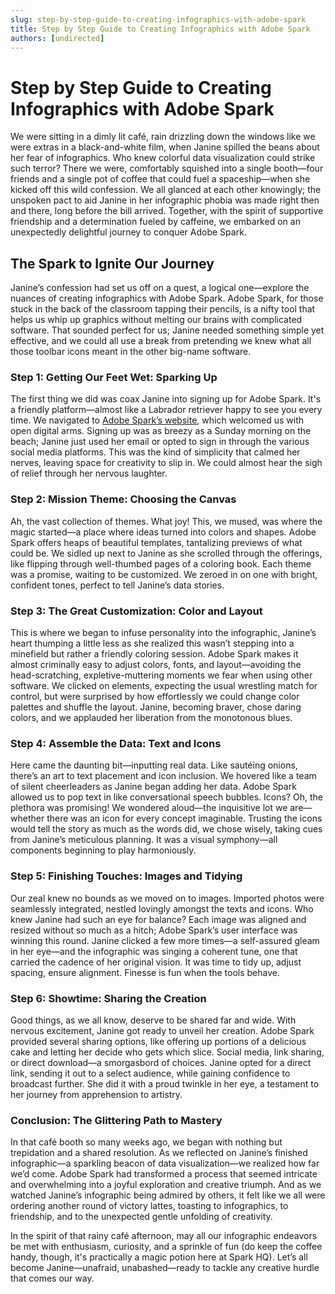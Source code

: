 ```yaml
---
slug: step-by-step-guide-to-creating-infographics-with-adobe-spark
title: Step by Step Guide to Creating Infographics with Adobe Spark
authors: [undirected]
---
```



# Step by Step Guide to Creating Infographics with Adobe Spark

We were sitting in a dimly lit café, rain drizzling down the windows like we were extras in a black-and-white film, when Janine spilled the beans about her fear of infographics. Who knew colorful data visualization could strike such terror? There we were, comfortably squished into a single booth—four friends and a single pot of coffee that could fuel a spaceship—when she kicked off this wild confession. We all glanced at each other knowingly; the unspoken pact to aid Janine in her infographic phobia was made right then and there, long before the bill arrived. Together, with the spirit of supportive friendship and a determination fueled by caffeine, we embarked on an unexpectedly delightful journey to conquer Adobe Spark.

## **The Spark to Ignite Our Journey**

Janine’s confession had set us off on a quest, a logical one—explore the nuances of creating infographics with Adobe Spark. Adobe Spark, for those stuck in the back of the classroom tapping their pencils, is a nifty tool that helps us whip up graphics without melting our brains with complicated software. That sounded perfect for us; Janine needed something simple yet effective, and we could all use a break from pretending we knew what all those toolbar icons meant in the other big-name software.

### **Step 1: Getting Our Feet Wet: Sparking Up**

The first thing we did was coax Janine into signing up for Adobe Spark. It's a friendly platform—almost like a Labrador retriever happy to see you every time. We navigated to [Adobe Spark’s website](https://spark.adobe.com/), which welcomed us with open digital arms. Signing up was as breezy as a Sunday morning on the beach; Janine just used her email or opted to sign in through the various social media platforms. This was the kind of simplicity that calmed her nerves, leaving space for creativity to slip in. We could almost hear the sigh of relief through her nervous laughter.

### **Step 2: Mission Theme: Choosing the Canvas**

Ah, the vast collection of themes. What joy! This, we mused, was where the magic started—a place where ideas turned into colors and shapes. Adobe Spark offers heaps of beautiful templates, tantalizing previews of what could be. We sidled up next to Janine as she scrolled through the offerings, like flipping through well-thumbed pages of a coloring book. Each theme was a promise, waiting to be customized. We zeroed in on one with bright, confident tones, perfect to tell Janine’s data stories.

### **Step 3: The Great Customization: Color and Layout**

This is where we began to infuse personality into the infographic, Janine’s heart thumping a little less as she realized this wasn’t stepping into a minefield but rather a friendly coloring session. Adobe Spark makes it almost criminally easy to adjust colors, fonts, and layout—avoiding the head-scratching, expletive-muttering moments we fear when using other software. We clicked on elements, expecting the usual wrestling match for control, but were surprised by how effortlessly we could change color palettes and shuffle the layout. Janine, becoming braver, chose daring colors, and we applauded her liberation from the monotonous blues.

### **Step 4: Assemble the Data: Text and Icons**

Here came the daunting bit—inputting real data. Like sautéing onions, there’s an art to text placement and icon inclusion. We hovered like a team of silent cheerleaders as Janine began adding her data. Adobe Spark allowed us to pop text in like conversational speech bubbles. Icons? Oh, the plethora was promising! We wondered aloud—the inquisitive lot we are—whether there was an icon for every concept imaginable. Trusting the icons would tell the story as much as the words did, we chose wisely, taking cues from Janine’s meticulous planning. It was a visual symphony—all components beginning to play harmoniously.

### **Step 5: Finishing Touches: Images and Tidying**

Our zeal knew no bounds as we moved on to images. Imported photos were seamlessly integrated, nestled lovingly amongst the texts and icons. Who knew Janine had such an eye for balance? Each image was aligned and resized without so much as a hitch; Adobe Spark’s user interface was winning this round. Janine clicked a few more times—a self-assured gleam in her eye—and the infographic was singing a coherent tune, one that carried the cadence of her original vision. It was time to tidy up, adjust spacing, ensure alignment. Finesse is fun when the tools behave.

### **Step 6: Showtime: Sharing the Creation**

Good things, as we all know, deserve to be shared far and wide. With nervous excitement, Janine got ready to unveil her creation. Adobe Spark provided several sharing options, like offering up portions of a delicious cake and letting her decide who gets which slice. Social media, link sharing, or direct download—a smorgasbord of choices. Janine opted for a direct link, sending it out to a select audience, while gaining confidence to broadcast further. She did it with a proud twinkle in her eye, a testament to her journey from apprehension to artistry. 

### **Conclusion: The Glittering Path to Mastery**

In that café booth so many weeks ago, we began with nothing but trepidation and a shared resolution. As we reflected on Janine’s finished infographic—a sparkling beacon of data visualization—we realized how far we’d come. Adobe Spark had transformed a process that seemed intricate and overwhelming into a joyful exploration and creative triumph. And as we watched Janine’s infographic being admired by others, it felt like we all were ordering another round of victory lattes, toasting to infographics, to friendship, and to the unexpected gentle unfolding of creativity.

In the spirit of that rainy café afternoon, may all our infographic endeavors be met with enthusiasm, curiosity, and a sprinkle of fun (do keep the coffee handy, though, it's practically a magic potion here at Spark HQ). Let’s all become Janine—unafraid, unabashed—ready to tackle any creative hurdle that comes our way.